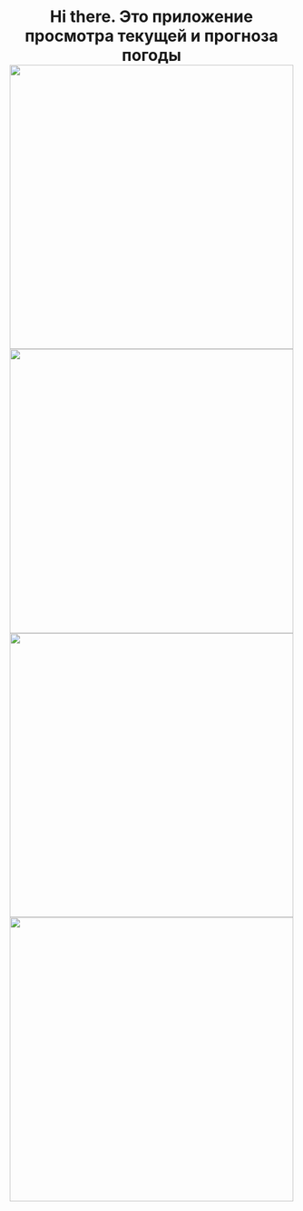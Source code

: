 <h1 align="center">Hi there. Это приложение просмотра текущей и прогноза погоды
<br>
<img src="https://github.com/user-attachments/assets/6a1fd575-7c20-4bc9-abb5-4a6d57421ea9" height="500">
<img src="https://github.com/user-attachments/assets/31a4978e-2a01-4f4d-9b8b-2774180f79c5" height="500">
<img src="https://github.com/user-attachments/assets/fd36a196-3ce4-4a11-9db5-d31e02f82e6b" height="500">
<img src="https://github.com/user-attachments/assets/add8218f-3ec7-40ef-acec-0ffa84d7efa5" height="500">

